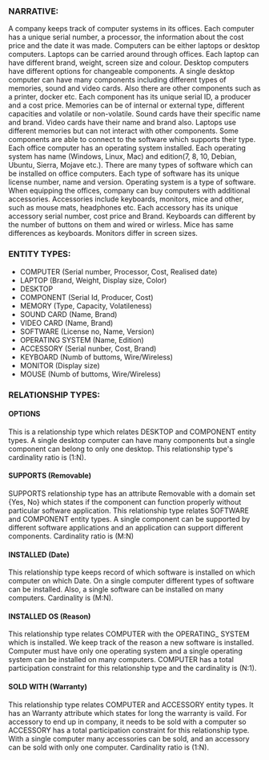 ### NARRATIVE: 
A company keeps track of computer systems in its offices. Each computer has a unique serial number, 
a processor, the information about the cost price and the date it was made. 
Computers can be either laptops or desktop computers. 
Laptops can be carried around through offices. Each laptop can have different brand, weight, screen size and colour. 
Desktop computers have different options for changeable components. 
A single desktop computer can have many components including different types of memories, sound and video cards. 
Also there are other components such as a printer, docker etc. Each component has its unique serial ID, a producer and a cost price. 
Memories can be of internal or external type, different capacities and volatile or non-volatile. 
Sound cards have their specific name and brand. Video cards have their name and brand also. 
Laptops use different memories but can not interact with other components. Some components are able to connect to the software which supports their type. 
Each office computer has an operating system installed. Each operating system has name (Windows, Linux, Mac) and 
edition(7, 8, 10, Debian, Ubuntu, Sierra, Mojave etc.). 
There are many types of software which can be installed on office computers. Each type of software has its unique license number, name and version.
Operating system is a type of software. 
When equipping the offices, company can buy computers with additional accessories. 
Accessories include keyboards, monitors, mice and other, such as mouse mats, headphones etc. 
Each accessory has its unique accessory serial number, cost price and Brand. 
Keyboards can different by the number of buttons on them and wired or wirless. Mice has same differences as keyboards.
Monitors differ in screen sizes.  

### ENTITY TYPES: 
- COMPUTER (Serial number, Processor, Cost, Realised date)
- LAPTOP (Brand, Weight, Display size, Color)
- DESKTOP
- COMPONENT (Serial Id, Producer, Cost)
- MEMORY (Type, Capacity, Volatileness)
- SOUND CARD (Name, Brand)
- VIDEO CARD (Name, Brand)
- SOFTWARE (License no, Name, Version)
- OPERATING SYSTEM (Name, Edition)
- ACCESSORY (Serial nunber, Cost, Brand)
- KEYBOARD (Numb of buttoms, Wire/Wireless)
- MONITOR (Display size)
- MOUSE (Numb of buttoms, Wire/Wireless) 

### RELATIONSHIP TYPES: 
#### OPTIONS 
This is a relationship type which relates DESKTOP and COMPONENT entity types. 
A single desktop computer can have many components but a single component can 
belong to only one desktop. This relationship type's cardinality ratio is (1:N). 
#### SUPPORTS (Removable) 
SUPPORTS relationship type has an attribute Removable with a domain set {Yes, No} 
which states if the component can function properly without particular software 
application. This relationship type relates SOFTWARE and COMPONENT entity types. 
A single component can be supported by different software applications and an 
application can support different components. Cardinality ratio is (M:N) 
#### INSTALLED (Date) 
This relationship type keeps record of which software is 
installed on which computer on which Date. On a single computer different types 
of software can be installed. Also, a single software can be installed on many 
computers. Cardinality is (M:N). 
#### INSTALLED OS (Reason) 
This relationship type relates COMPUTER with the 
OPERATING_ SYSTEM which is installed. We keep track of the reason a new software 
is installed. Computer must have only one operating system and a single operating
system can be installed on many computers. COMPUTER has a total participation 
constraint for this relationship type and the cardinality is (N:1). 
#### SOLD WITH (Warranty) 
This relationship type relates COMPUTER and ACCESSORY 
entity types. It has an Warranty attribute which states for long the warranty is vaild. 
For accessory to end up in company, it needs to be sold with a computer so ACCESSORY 
has a total participation constraint for this relationship type. With a single computer 
many accessories can be sold, and an accessory can be sold with only one computer. 
Cardinality ratio is (1:N). 


